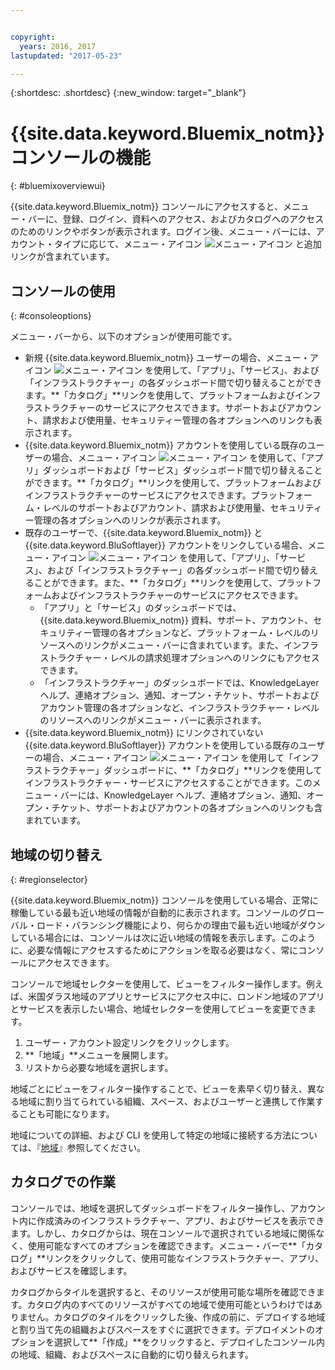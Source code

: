 ```yaml
---


copyright:
  years: 2016, 2017
lastupdated: "2017-05-23"

---
```


{:shortdesc: .shortdesc}
{:new_window: target="_blank"}

# {{site.data.keyword.Bluemix_notm}} コンソールの機能
{: #bluemixoverviewui}

{{site.data.keyword.Bluemix_notm}} コンソールにアクセスすると、メニュー・バーに、登録、ログイン、資料へのアクセス、およびカタログへのアクセスのためのリンクやボタンが表示されます。ログイン後、メニュー・バーには、アカウント・タイプに応じて、メニュー・アイコン ![メニュー・アイコン ](../icons/icon_hamburger.svg) と追加リンクが含まれています。

## コンソールの使用
{: #consoleoptions}

メニュー・バーから、以下のオプションが使用可能です。

* 新規 {{site.data.keyword.Bluemix_notm}} ユーザーの場合、メニュー・アイコン ![メニュー・アイコン](../icons/icon_hamburger.svg) を使用して、「アプリ」、「サービス」、および「インフラストラクチャー」の各ダッシュボード間で切り替えることができます。**「カタログ」**リンクを使用して、プラットフォームおよびインフラストラクチャーのサービスにアクセスできます。サポートおよびアカウント、請求および使用量、セキュリティー管理の各オプションへのリンクも表示されます。
* {{site.data.keyword.Bluemix_notm}} アカウントを使用している既存のユーザーの場合、メニュー・アイコン ![メニュー・アイコン](../icons/icon_hamburger.svg) を使用して、「アプリ」ダッシュボードおよび「サービス」ダッシュボード間で切り替えることができます。**「カタログ」**リンクを使用して、プラットフォームおよびインフラストラクチャーのサービスにアクセスできます。プラットフォーム・レベルのサポートおよびアカウント、請求および使用量、セキュリティー管理の各オプションへのリンクが表示されます。
* 既存のユーザーで、{{site.data.keyword.Bluemix_notm}} と {{site.data.keyword.BluSoftlayer}} アカウントをリンクしている場合、メニュー・アイコン ![メニュー・アイコン](../icons/icon_hamburger.svg) を使用して、「アプリ」、「サービス」、および「インフラストラクチャー」の各ダッシュボード間で切り替えることができます。また、**「カタログ」**リンクを使用して、プラットフォームおよびインフラストラクチャーのサービスにアクセスできます。
  * 「アプリ」と「サービス」のダッシュボードでは、{{site.data.keyword.Bluemix_notm}} 資料、サポート、アカウント、セキュリティー管理の各オプションなど、プラットフォーム・レベルのリソースへのリンクがメニュー・バーに含まれています。また、インフラストラクチャー・レベルの請求処理オプションへのリンクにもアクセスできます。
  * 「インフラストラクチャー」のダッシュボードでは、KnowledgeLayer ヘルプ、連絡オプション、通知、オープン・チケット、サポートおよびアカウント管理の各オプションなど、インフラストラクチャー・レベルのリソースへのリンクがメニュー・バーに表示されます。
* {{site.data.keyword.Bluemix_notm}} にリンクされていない {{site.data.keyword.BluSoftlayer}} アカウントを使用している既存のユーザーの場合、メニュー・アイコン ![メニュー・アイコン](../icons/icon_hamburger.svg) を使用して「インフラストラクチャー」ダッシュボードに、**「カタログ」**リンクを使用してインフラストラクチャー・サービスにアクセスすることができます。このメニュー・バーには、KnowledgeLayer ヘルプ、連絡オプション、通知、オープン・チケット、サポートおよびアカウントの各オプションへのリンクも含まれています。

## 地域の切り替え 
{: #regionselector}

{{site.data.keyword.Bluemix_notm}} コンソールを使用している場合、正常に稼働している最も近い地域の情報が自動的に表示されます。コンソールのグローバル・ロード・バランシング機能により、何らかの理由で最も近い地域がダウンしている場合には、コンソールは次に近い地域の情報を表示します。このように、必要な情報にアクセスするためにアクションを取る必要はなく、常にコンソールにアクセスできます。

コンソールで地域セレクターを使用して、ビューをフィルター操作します。例えば、米国ダラス地域のアプリとサービスにアクセス中に、ロンドン地域のアプリとサービスを表示したい場合、地域セレクターを使用してビューを変更できます。

1. ユーザー・アカウント設定リンクをクリックします。
2. **「地域」**メニューを展開します。
3. リストから必要な地域を選択します。

地域ごとにビューをフィルター操作することで、ビューを素早く切り替え、異なる地域に割り当てられている組織、スペース、およびユーザーと連携して作業することも可能になります。

地域についての詳細、および CLI を使用して特定の地域に接続する方法については、『[地域](/docs/overview/cf.html#ov_intro_reg)』参照してください。  

## カタログでの作業

コンソールでは、地域を選択してダッシュボードをフィルター操作し、アカウント内に作成済みのインフラストラクチャー、アプリ、およびサービスを表示できます。しかし、カタログからは、現在コンソールで選択されている地域に関係なく、使用可能なすべてのオプションを確認できます。メニュー・バーで**「カタログ」**リンクをクリックして、使用可能なインフラストラクチャー、アプリ、およびサービスを確認します。

カタログからタイルを選択すると、そのリソースが使用可能な場所を確認できます。カタログ内のすべてのリソースがすべての地域で使用可能というわけではありません。カタログのタイルをクリックした後、作成の前に、デプロイする地域と割り当て先の組織およびスペースをすぐに選択できます。デプロイメントのオプションを選択して**「作成」**をクリックすると、デプロイしたコンソール内の地域、組織、およびスペースに自動的に切り替えられます。


